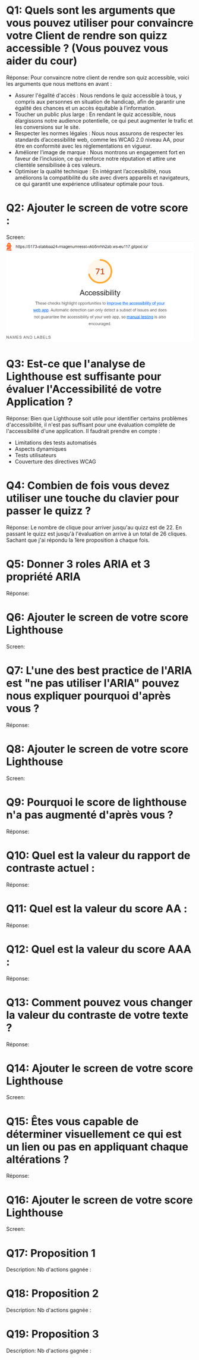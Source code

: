 # Q1: Quels sont les arguments que vous pouvez utiliser pour convaincre votre Client de rendre son quizz accessible ? (Vous pouvez vous aider du cour)
Réponse:
Pour convaincre notre client de rendre son quiz accessible, voici les arguments que nous mettons en avant :
- Assurer l'égalité d'accès : Nous rendons le quiz accessible à tous, y compris aux personnes en situation de handicap, afin de garantir une égalité des chances et un accès équitable à l’information.
- Toucher un public plus large : En rendant le quiz accessible, nous élargissons notre audience potentielle, ce qui peut augmenter le trafic et les conversions sur le site.
- Respecter les normes légales : Nous nous assurons de respecter les standards d’accessibilité web, comme les WCAG 2.0 niveau AA, pour être en conformité avec les réglementations en vigueur.
- Améliorer l’image de marque : Nous montrons un engagement fort en faveur de l’inclusion, ce qui renforce notre réputation et attire une clientèle sensibilisée à ces valeurs.
- Optimiser la qualité technique : En intégrant l’accessibilité, nous améliorons la compatibilité du site avec divers appareils et navigateurs, ce qui garantit une expérience utilisateur optimale pour tous.

# Q2: Ajouter le screen de votre score :
Screen:
![Capture d'écran](assets/score_eco_2.png)

# Q3: Est-ce que l'analyse de Lighthouse est suffisante pour évaluer l'Accessibilité de votre Application ?
Réponse:
Bien que Lighthouse soit utile pour identifier certains problèmes d'accessibilité, il n'est pas suffisant pour une évaluation complète de l'accessibilité d'une application.
Il faudrait prendre en compte :
- Limitations des tests automatisés
- Aspects dynamiques
- Tests utilisateurs
- Couverture des directives WCAG

# Q4: Combien de fois vous devez utiliser une touche du clavier pour passer le quizz ?
Réponse:
Le nombre de clique pour arriver jusqu'au quizz est de 22.
En passant le quizz est jusqu'à l'évaluation on arrive à un total de 26 cliques. Sachant que j'ai répondu la 1ère proposition à chaque fois.

# Q5: Donner 3 roles ARIA et 3 propriété ARIA
Réponse:

# Q6: Ajouter le screen de votre score Lighthouse
Screen:

# Q7: L'une des best practice de l'ARIA est "ne pas utiliser l'ARIA" pouvez nous expliquer pourquoi d'après vous ?
Réponse:

# Q8: Ajouter le screen de votre score Lighthouse
Screen:

# Q9: Pourquoi le score de lighthouse n'a pas augmenté d'après vous ?
Réponse:

# Q10: Quel est la valeur du rapport de contraste actuel :
Réponse:

# Q11: Quel est la valeur du score AA :
Réponse:

# Q12: Quel est la valeur du score AAA :
Réponse:

# Q13: Comment pouvez vous changer la valeur du contraste de votre texte ?
Réponse:

# Q14: Ajouter le screen de votre score Lighthouse
Screen:

# Q15: Êtes vous capable de déterminer visuellement ce qui est un lien ou pas en appliquant chaque altérations ?
Réponse:

# Q16: Ajouter le screen de votre score Lighthouse
Screen:

# Q17:  Proposition 1
Description:
Nb d'actions gagnée : 

# Q18:  Proposition 2
Description:
Nb d'actions gagnée : 

# Q19:  Proposition 3
Description:
Nb d'actions gagnée : 
